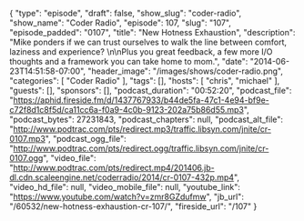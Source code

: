 {
  "type": "episode",
  "draft": false,
  "show_slug": "coder-radio",
  "show_name": "Coder Radio",
  "episode": 107,
  "slug": "107",
  "episode_padded": "0107",
  "title": "New Hotness Exhaustion",
  "description": "Mike ponders if we can trust ourselves to walk the line between comfort, laziness and experience? \n\nPlus you great feedback, a few more I/O thoughts and a framework you can take home to mom.",
  "date": "2014-06-23T14:51:58-07:00",
  "header_image": "/images/shows/coder-radio.png",
  "categories": [
    "Coder Radio"
  ],
  "tags": [],
  "hosts": [
    "chris",
    "michael"
  ],
  "guests": [],
  "sponsors": [],
  "podcast_duration": "00:52:20",
  "podcast_file": "https://aphid.fireside.fm/d/1437767933/b44de5fa-47c1-4e94-bf9e-c72f8d1c8f5d/ca11cc6a-f0a9-4c0b-9123-202a75b86d55.mp3",
  "podcast_bytes": 27231843,
  "podcast_chapters": null,
  "podcast_alt_file": "http://www.podtrac.com/pts/redirect.mp3/traffic.libsyn.com/jnite/cr-0107.mp3",
  "podcast_ogg_file": "http://www.podtrac.com/pts/redirect.ogg/traffic.libsyn.com/jnite/cr-0107.ogg",
  "video_file": "http://www.podtrac.com/pts/redirect.mp4/201406.jb-dl.cdn.scaleengine.net/coderradio/2014/cr-0107-432p.mp4",
  "video_hd_file": null,
  "video_mobile_file": null,
  "youtube_link": "https://www.youtube.com/watch?v=zmr8GZdufmw",
  "jb_url": "/60532/new-hotness-exhaustion-cr-107/",
  "fireside_url": "/107"
}

